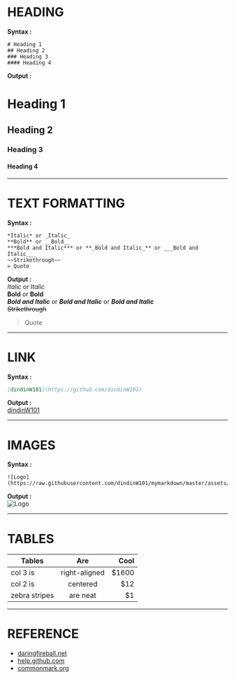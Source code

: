 # HEADING 
**Syntax :**  
```
# Heading 1  
## Heading 2  
### Heading 3  
#### Heading 4  
```
**Output :**    
# Heading 1  
## Heading 2  
### Heading 3  
#### Heading 4  

---
# TEXT FORMATTING
**Syntax :**  
```
*Italic* or _Italic_  
**Bold** or __Bold__  
***Bold and Italic*** or **_Bold and Italic_** or ___Bold and Italic___  
~~Strikethrough~~  
> Quote
```
**Output :**    
*Italic* or _Italic_  
**Bold** or __Bold__  
***Bold and Italic*** or **_Bold and Italic_** or ___Bold and Italic___  
~~Strikethrough~~    
> Quote
---
# LINK
**Syntax :**  
```markdown
[dindinW101](https://github.com/dindinW101)
```
**Output :**  
[dindinW101](https://github.com/dindinW101)

---
# IMAGES
**Syntax :**  
```
![Logo](https://raw.githubusercontent.com/dindinW101/mymarkdown/master/assets/logo.png)
```
**Output :**  
![Logo](https://raw.githubusercontent.com/dindinW101/mymarkdown/master/assets/logo.png)

---
# TABLES
| Tables        | Are           | Cool  |
| ------------- |:-------------:| -----:|
| col 3 is      | right-aligned | $1600 |
| col 2 is      | centered      |   $12 |
| zebra stripes | are neat      |    $1 |
---
# REFERENCE 
* [daringfireball.net](https://daringfireball.net/projects/markdown/syntax)
* [help.github.com](https://help.github.com/articles/basic-writing-and-formatting-syntax/)
* [commonmark.org](http://commonmark.org/help/)
